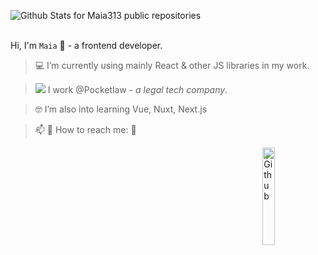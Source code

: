 
![Github Stats for Maia313 public repositories](https://github-readme-stats.vercel.app/api?username=Maia313&show_icons=true&title_color=FF69B4&icon_color=FF69B4&text_color=FF69B4&bg_color=ececec)  
</br>


Hi, I'm `Maia` 👋 - a frontend developer.


> 💻  I’m currently using mainly React & other JS libraries in my work. 

> <img src="https://pocketlaw.se/static/decision-e8de6cfc38abfdef9181e80df9ea4bca.png" /> I work @Pocketlaw - <i>a legal tech company</i>.

> 🤓  I’m also into learning Vue, Nuxt, Next.js

> 📫 💬  How to reach me: 📱

<img width="20%" align="right" alt="Github" src="https://raw.githubusercontent.com/onimur/.github/master/.resources/git-header.svg" />
